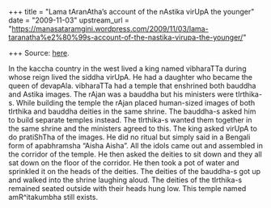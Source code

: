 +++
title = "Lama tAranAtha’s account of the nAstika virUpA the younger"
date = "2009-11-03"
upstream_url = "https://manasataramgini.wordpress.com/2009/11/03/lama-taranatha%e2%80%99s-account-of-the-nastika-virupa-the-younger/"

+++
Source: [here](https://manasataramgini.wordpress.com/2009/11/03/lama-taranatha%e2%80%99s-account-of-the-nastika-virupa-the-younger/).

In the kaccha country in the west lived a king named vibharaTTa during
whose reign lived the siddha virUpA. He had a daughter who became the
queen of devapAla. vibharaTTa had a temple that enshrined both bauddha
and Astika images. The rAjan was a bauddha but his ministers were
tIrthika-s. While building the temple the rAjan placed human-sized
images of both tIrthika and bauddha deities in the same shrine. The
bauddha-s asked him to build separate temples instead. The tIrthika-s
wanted them together in the same shrine and the ministers agreed to
this. The king asked virUpA to do pratiShTha of the images. He did no
ritual but simply said in a Bengali form of apabhramsha “Aisha Aisha”.
All the idols came out and assembled in the corridor of the temple. He
then asked the deities to sit down and they all sat down on the floor of
the corridor. He then took a pot of water and sprinkled it on the heads
of the deities. The deities of the bauddha-s got up and walked into the
shrine laughing aloud. The deities of the tIrthika-s remained seated
outside with their heads hung low. This temple named amR^itakumbha still
exists.

